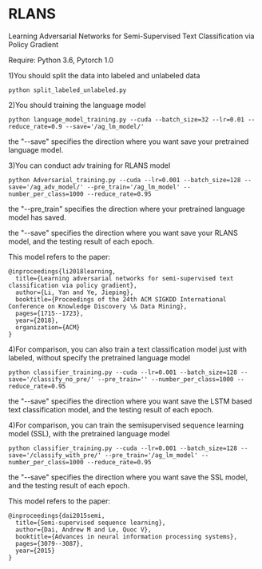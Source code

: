 # RLANS
Learning Adversarial Networks for Semi-Supervised Text Classification via Policy Gradient

Require: Python 3.6, Pytorch 1.0

1)You should split the data into labeled and unlabeled data
```
python split_labeled_unlabeled.py
```


2)You should training the language model
```
python language_model_training.py --cuda --batch_size=32 --lr=0.01 --reduce_rate=0.9 --save='/ag_lm_model/'
```
the "--save" specifies the direction where you want save your pretrained language model. 


3)You can conduct adv training for RLANS model
```
python Adversarial_training.py --cuda --lr=0.001 --batch_size=128 --save='/ag_adv_model/' --pre_train='/ag_lm_model' --number_per_class=1000 --reduce_rate=0.95
```
the "--pre_train" specifies the direction where your pretrained language model has saved.

the "--save" specifies the direction where you want save your RLANS model, and the testing result of each epoch. 

This model refers to the paper:
```
@inproceedings{li2018learning,
  title={Learning adversarial networks for semi-supervised text classification via policy gradient},
  author={Li, Yan and Ye, Jieping},
  booktitle={Proceedings of the 24th ACM SIGKDD International Conference on Knowledge Discovery \& Data Mining},
  pages={1715--1723},
  year={2018},
  organization={ACM}  
}
```
4)For comparison, you can also train a text classification model just with labeled, without specify the pretrained language model
```
python classifier_training.py --cuda --lr=0.001 --batch_size=128 --save='/classify_no_pre/' --pre_train='' --number_per_class=1000 --reduce_rate=0.95
```
the "--save" specifies the direction where you want save the LSTM based text classification model, and the testing result of each epoch. 


4)For comparison, you can train the semisupervised sequence learning model (SSL), with the pretrained language model
```
python classifier_training.py --cuda --lr=0.001 --batch_size=128 --save='/classify_with_pre/' --pre_train='/ag_lm_model' --number_per_class=1000 --reduce_rate=0.95
```
the "--save" specifies the direction where you want save the SSL model, and the testing result of each epoch. 

This model refers to the paper:
```
@inproceedings{dai2015semi,
  title={Semi-supervised sequence learning},
  author={Dai, Andrew M and Le, Quoc V},
  booktitle={Advances in neural information processing systems},
  pages={3079--3087},
  year={2015}
}
```
